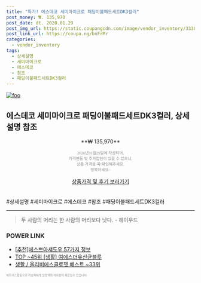 ```yaml
--- 
title: "특가! 에스데코 세미마이크로 패딩이불패드세트DK3컬러" 
post_money: ₩. 135,970 
post_date: dt. 2020.01.29 
post_img_url: https://static.coupangcdn.com/image/vendor_inventory/3338/f3a393534294b82bde449b4ef2563899def13c1c0c3e3bdf3edb53ca600b.jpg 
post_link_url: https://coupa.ng/bnFrMr 
categories: 
  - vendor_inventory 
tags: 
  - 상세설명 
  - 세미마이크로 
  - 에스데코 
  - 참조 
  - 패딩이불패드세트DK3컬러 
--- 
```

[![foo](https://static.coupangcdn.com/image/vendor_inventory/3338/f3a393534294b82bde449b4ef2563899def13c1c0c3e3bdf3edb53ca600b.jpg)](https://coupa.ng/bnFrMr) 

## 에스데코 세미마이크로 패딩이불패드세트DK3컬러, 상세설명 참조 
<p style="text-align: center;">**₩ 135,970**</p> 
<p style="text-align: center;"><span style="color: #898c8f; font-family: Georgia,Times,serif; font-size: 0.75em;">2020년01월29일에 작성되어, <br>가격변동 및 추가할인이 있을 수 있으니,<br> 상품 가격을 꼭!확인해주세요.<br>행복하세요~</span> 
</p>	 
<div markdown="0" style="text-align: center;"><a href="https://coupa.ng/bnFrMr" class="btn btn--success">상품가격 및 후기 보러가기</a></div> 
<br><br> 
  #상세설명 #세미마이크로 #에스데코 #참조 #패딩이불패드세트DK3컬러 
<hr> 

> 두 사람의 머리는 한 사람의 머리보다 낫다. - 헤이우드 


### POWER LINK

* <a href="https://blog.naver.com/fasyy4321/221786169778" target="_blank">[추천]에스쁘아섀도우 57가지 정보</a>
* <a href="https://blog.naver.com/fasyy4321/221778372030" target="_blank"> TOP ~45위 [생활] 여에스더유산균블루</a>
* <a href="https://blog.naver.com/santokki14/221776334049" target="_blank">생활 / 올리비에스클로젯 베스트 ~33위</a>

<span style="color: #898c8f; font-family: Georgia,Times,serif; font-size: 0.55em;">파트너스활동으로 작성자에게 일정액의 커미션이 제공될수 있습니다.</span> 
